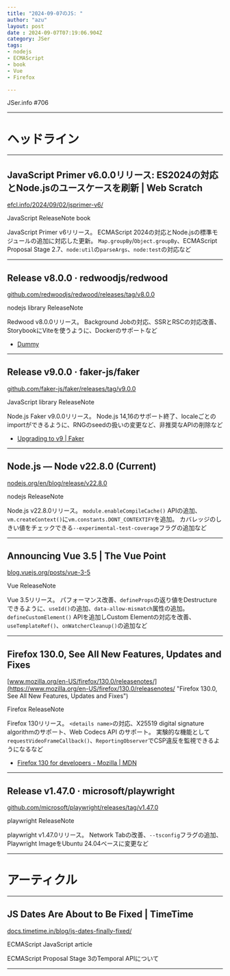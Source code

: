 ```yaml
---
title: "2024-09-07のJS: "
author: "azu"
layout: post
date : 2024-09-07T07:19:06.904Z
category: JSer
tags:
- nodejs
- ECMAScript
- book
- Vue
- Firefox

---
```


JSer.info #706

----

<h1 class="site-genre">ヘッドライン</h1>

----

## JavaScript Primer v6.0.0リリース: ES2024の対応とNode.jsのユースケースを刷新 | Web Scratch
[efcl.info/2024/09/02/jsprimer-v6/](https://efcl.info/2024/09/02/jsprimer-v6/ "JavaScript Primer v6.0.0リリース: ES2024の対応とNode.jsのユースケースを刷新 | Web Scratch")
<p class="jser-tags jser-tag-icon"><span class="jser-tag">JavaScript</span> <span class="jser-tag">ReleaseNote</span> <span class="jser-tag">book</span></p>

JavaScript Primer v6リリース。
ECMAScript 2024の対応とNode.jsの標準モジュールの追加に対応した更新。
`Map.groupBy`/`Object.groupBy`、ECMAScript Proposal Stage 2.7、`node:util`の`parseArgs`、`node:test`の対応など


----

## Release v8.0.0 · redwoodjs/redwood
[github.com/redwoodjs/redwood/releases/tag/v8.0.0](https://github.com/redwoodjs/redwood/releases/tag/v8.0.0 "Release v8.0.0 · redwoodjs/redwood")
<p class="jser-tags jser-tag-icon"><span class="jser-tag">nodejs</span> <span class="jser-tag">library</span> <span class="jser-tag">ReleaseNote</span></p>

Redwood v8.0.0リリース。
Background Jobの対応、SSRとRSCの対応改善、StorybookにViteを使うように、Dockerのサポートなど

- [Dummy](http://example.com/ "Dummy")

----

## Release v9.0.0 · faker-js/faker
[github.com/faker-js/faker/releases/tag/v9.0.0](https://github.com/faker-js/faker/releases/tag/v9.0.0 "Release v9.0.0 · faker-js/faker")
<p class="jser-tags jser-tag-icon"><span class="jser-tag">JavaScript</span> <span class="jser-tag">library</span> <span class="jser-tag">ReleaseNote</span></p>

Node.js Faker v9.0.0リリース。
Node.js 14,16のサポート終了、localeごとのimportができるように、RNGのseedの扱いの変更など、非推奨なAPIの削除など

- [Upgrading to v9 | Faker](https://v9.fakerjs.dev/guide/upgrading.html "Upgrading to v9 | Faker")

----

## Node.js — Node v22.8.0 (Current)
[nodejs.org/en/blog/release/v22.8.0](https://nodejs.org/en/blog/release/v22.8.0 "Node.js — Node v22.8.0 (Current)")
<p class="jser-tags jser-tag-icon"><span class="jser-tag">nodejs</span> <span class="jser-tag">ReleaseNote</span></p>

Node.js v22.8.0リリース。
`module.enableCompileCache()` APIの追加、`vm.createContext()`に`vm.constants.DONT_CONTEXTIFY`を追加。
カバレッジのしきい値をチェックできる`--experimental-test-coverage`フラグの追加など


----

## Announcing Vue 3.5 | The Vue Point
[blog.vuejs.org/posts/vue-3-5](https://blog.vuejs.org/posts/vue-3-5 "Announcing Vue 3.5 | The Vue Point")
<p class="jser-tags jser-tag-icon"><span class="jser-tag">Vue</span> <span class="jser-tag">ReleaseNote</span></p>

Vue 3.5リリース。
パフォーマンス改善、`defineProps`の返り値をDestructureできるように、`useId()`の追加、`data-allow-mismatch`属性の追加。
`defineCustomElement()` APIを追加しCustom Elementの対応を改善、`useTemplateRef()`、`onWatcherCleanup()`の追加など


----

## Firefox 130.0, See All New Features, Updates and Fixes
[www.mozilla.org/en-US/firefox/130.0/releasenotes/](https://www.mozilla.org/en-US/firefox/130.0/releasenotes/ "Firefox 130.0, See All New Features, Updates and Fixes")
<p class="jser-tags jser-tag-icon"><span class="jser-tag">Firefox</span> <span class="jser-tag">ReleaseNote</span></p>

Firefox 130リリース。
`<details name>`の対応、X25519 digital signature algorithmのサポート、Web Codecs API のサポート。
実験的な機能として`requestVideoFrameCallback()`、`ReportingObserver`でCSP違反を監視できるようになるなど

- [Firefox 130 for developers - Mozilla | MDN](https://developer.mozilla.org/en-US/docs/Mozilla/Firefox/Releases/130 "Firefox 130 for developers - Mozilla | MDN")

----

## Release v1.47.0 · microsoft/playwright
[github.com/microsoft/playwright/releases/tag/v1.47.0](https://github.com/microsoft/playwright/releases/tag/v1.47.0 "Release v1.47.0 · microsoft/playwright")
<p class="jser-tags jser-tag-icon"><span class="jser-tag">playwright</span> <span class="jser-tag">ReleaseNote</span></p>

playwright v1.47.0リリース。
Network Tabの改善、`--tsconfig`フラグの追加、Playwright ImageをUbuntu 24.04ベースに変更など


----
<h1 class="site-genre">アーティクル</h1>

----

## JS Dates Are About to Be Fixed | TimeTime
[docs.timetime.in/blog/js-dates-finally-fixed/](https://docs.timetime.in/blog/js-dates-finally-fixed/ "JS Dates Are About to Be Fixed | TimeTime")
<p class="jser-tags jser-tag-icon"><span class="jser-tag">ECMAScript</span> <span class="jser-tag">JavaScript</span> <span class="jser-tag">article</span></p>

ECMAScript Proposal Stage 3のTemporal APIについて


----
